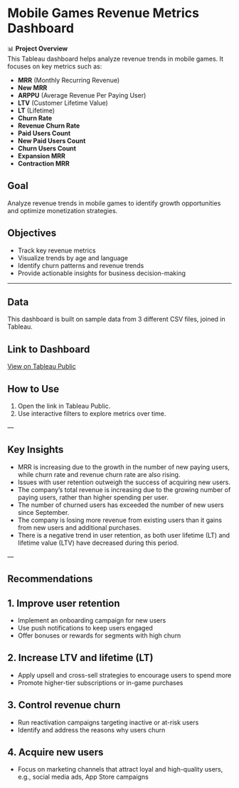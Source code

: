 # Mobile Games Revenue Metrics Dashboard

📊 **Project Overview**  
This Tableau dashboard helps analyze revenue trends in mobile games. It focuses on key metrics such as:

- **MRR** (Monthly Recurring Revenue)  
- **New MRR**  
- **ARPPU** (Average Revenue Per Paying User)  
- **LTV** (Customer Lifetime Value)  
- **LT** (Lifetime)  
- **Churn Rate**
- **Revenue Churn Rate**
- **Paid Users Count**
- **New Paid Users Count**
- **Churn Users Count**
- **Expansion MRR**
- **Contraction MRR**


## Goal
Analyze revenue trends in mobile games to identify growth opportunities and optimize monetization strategies.

## Objectives
- Track key revenue metrics  
- Visualize trends by age and language 
- Identify churn patterns and revenue trends
- Provide actionable insights for business decision-making

---

## Data
This dashboard is built on sample data from 3 different CSV files, joined in Tableau.

## Link to Dashboard
[View on Tableau Public](https://public.tableau.com/app/profile/olena.ryzuk/viz/FinalProjectnew/Revenuemetrics?publish=yes)

## How to Use
1. Open the link in Tableau Public.  
2. Use interactive filters to explore metrics over time.  

—

## Key Insights
- MRR is increasing due to the growth in the number of new paying users, while churn rate and revenue churn rate are also rising.
- Issues with user retention outweigh the success of acquiring new users.
- The company’s total revenue is increasing due to the growing number of paying users, rather than higher spending per user.
- The number of churned users has exceeded the number of new users since September.
- The company is losing more revenue from existing users than it gains from new users and additional purchases.
- There is a negative trend in user retention, as both user lifetime (LT) and lifetime value (LTV) have decreased during this period.

—

## Recommendations
 ## 1. Improve user retention
- Implement an onboarding campaign for new users
- Use push notifications to keep users engaged
- Offer bonuses or rewards for segments with high churn

## 2. Increase LTV and lifetime (LT)
- Apply upsell and cross-sell strategies to encourage users to spend more
- Promote higher-tier subscriptions or in-game purchases

## 3. Control revenue churn
- Run reactivation campaigns targeting inactive or at-risk users
- Identify and address the reasons why users churn

## 4. Acquire new users
- Focus on marketing channels that attract loyal and high-quality users, e.g., social media ads, App Store campaigns


